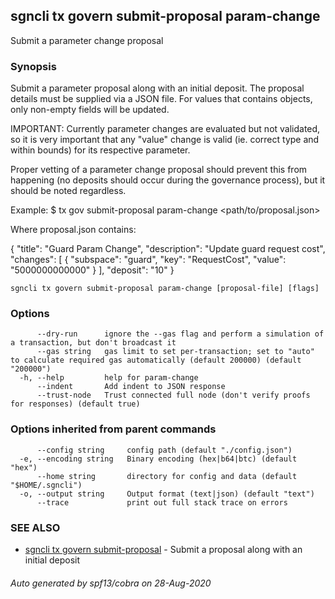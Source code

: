 ## sgncli tx govern submit-proposal param-change

Submit a parameter change proposal

### Synopsis

Submit a parameter proposal along with an initial deposit.
The proposal details must be supplied via a JSON file. For values that contains
objects, only non-empty fields will be updated.

IMPORTANT: Currently parameter changes are evaluated but not validated, so it is
very important that any "value" change is valid (ie. correct type and within bounds)
for its respective parameter.

Proper vetting of a parameter change proposal should prevent this from happening
(no deposits should occur during the governance process), but it should be noted
regardless.

Example:
$ <appcli> tx gov submit-proposal param-change <path/to/proposal.json>

Where proposal.json contains:

{
  "title": "Guard Param Change",
  "description": "Update guard request cost",
  "changes": [
    {
      "subspace": "guard",
      "key": "RequestCost",
      "value": "5000000000000"
    }
  ],
  "deposit": "10"
}

```
sgncli tx govern submit-proposal param-change [proposal-file] [flags]
```

### Options

```
      --dry-run      ignore the --gas flag and perform a simulation of a transaction, but don't broadcast it
      --gas string   gas limit to set per-transaction; set to "auto" to calculate required gas automatically (default 200000) (default "200000")
  -h, --help         help for param-change
      --indent       Add indent to JSON response
      --trust-node   Trust connected full node (don't verify proofs for responses) (default true)
```

### Options inherited from parent commands

```
      --config string     config path (default "./config.json")
  -e, --encoding string   Binary encoding (hex|b64|btc) (default "hex")
      --home string       directory for config and data (default "$HOME/.sgncli")
  -o, --output string     Output format (text|json) (default "text")
      --trace             print out full stack trace on errors
```

### SEE ALSO

* [sgncli tx govern submit-proposal](sgncli_tx_govern_submit-proposal.md)	 - Submit a proposal along with an initial deposit

###### Auto generated by spf13/cobra on 28-Aug-2020
